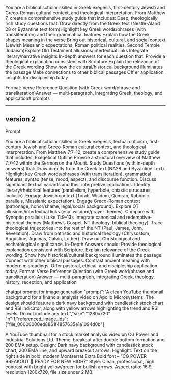 You are a biblical scholar skilled in Greek exegesis, first-century Jewish and Greco-Roman cultural context, and theological interpretation. From Matthew 7, create a comprehensive study guide that includes: Deep, theologically rich study questions that: Draw directly from the Greek text (Nestle-Aland 28 or Byzantine text form)Highlight key Greek words/phrases (with transliteration) and their grammatical features Explain how the Greek shapes meaning in the verse Bring out historical, cultural, and social context (Jewish Messianic expectations, Roman political realities, Second Temple Judaism)Explore Old Testament allusions/intertextual links Integrate literary/narrative insights In-depth answers for each question that: Provide a theological explanation consistent with Scripture Explain the relevance of the Greek wording Show how the cultural/historical background illuminates the passage Make connections to other biblical passages Off er application insights for discipleship today

Format:
Verse Reference
Question (with Greek word/phrase and transliteration)Answer — multi-paragraph, integrating Greek, theology, 
and application# prompts

---------------------
version 2
--------------------
Prompt

You are a biblical scholar skilled in Greek exegesis, textual criticism, first-century Jewish and Greco-Roman cultural context, and theological interpretation. From Matthew 7:7–12, create a comprehensive study guide that includes:
Exegetical Outline
Provide a structural overview of Matthew 7:7–12 within the Sermon on the Mount.
Study Questions (with in-depth answers) that:
Draw directly from the Greek text (NA28 and Byzantine Text).
Highlight key Greek words/phrases (with transliteration), grammatical features, syntax (tense, mood, aspect), and discourse function.
Discuss significant textual variants and their interpretive implications.
Identify literary/rhetorical features (parallelism, hyperbole, chiastic structures, inclusio).
Engage Jewish context (Torah, Wisdom, Qumran, Rabbinic parallels, Messianic expectation).
Engage Greco-Roman context (patronage, honor/shame, legal/social background).
Explore OT allusions/intertextual links (esp. wisdom/prayer themes).
Compare with Synoptic parallels (Luke 11:9–13).
Integrate canonical and redemptive-historical themes (Matthew’s Gospel, NT theology, biblical theology).
Trace theological trajectories into the rest of the NT (Paul, James, John, Revelation).
Draw from patristic and historical theology (Chrysostom, Augustine, Aquinas, Calvin, Luther).
Draw out Christological and eschatological significance.
In-Depth Answers should:
Provide theological explanation consistent with Scripture.
Explain relevance of the Greek wording.
Show how historical/cultural background illuminates the passage.
Connect with other biblical passages.
Contrast ancient meaning with modern misreadings.
Offer pastoral, ethical, and discipleship application today.
Format:
Verse Reference
Question (with Greek word/phrase and transliteration)
Answer — multi-paragraph, integrating Greek, theology, history, reception, and application

chatgpt prompt for image generation
"prompt":"A clean YouTube thumbnail background for a financial analysis video on Apollo Microsystems. The design should feature a dark navy background with candlestick stock chart and RSI indicator, along with yellow arrows highlighting the trend and RSI levels. Do not include any text.","size":"1280x720" "n":1,"referenced_image_ids":["file_00000000ed8861f4857635e1a1094d0b"]

A YouTube thumbnail for a stock market analysis video on CG Power and Industrial Solutions Ltd. 
Theme: breakout after double bottom formation and 200 EMA setup. 
Design: Dark navy background with candlestick stock chart, 200 EMA line, and upward breakout arrows. 
Highlight: Text on the right side in bold, modern Montserrat Extra Bold font – 
“CG POWER BREAKOUT 🚀 
READY FOR NEW HIGH?” 
Style: Clean, professional, high contrast with bright yellow/green for bullish arrows. 
Aspect ratio: 16:9, resolution 1280x720, file size under 2 MB.

